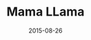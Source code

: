 ---
layout:     post
title:      "Mama LLama"
date:       2015-08-26
categories: art
imgsrc:     http://i.imgur.com/Qhh3eQth.jpg
---
